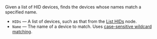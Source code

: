 Given a list of HID devices, finds the devices whose names match a specified name.

   - `HIDs` — A list of devices, such as that from the [List HIDs](vuo-node://vuo.hid.listDevices) node.
   - `Name` — The name of a device to match.  Uses [case-sensitive wildcard matching](vuo-nodeset://vuo.text).
